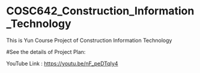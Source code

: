 # COSC642_Construction_Information_Technology
This is Yun Course Project of Construction Information Technology 

#See the details of Project Plan:

YouTube Link : https://youtu.be/nF_peDTqIy4

